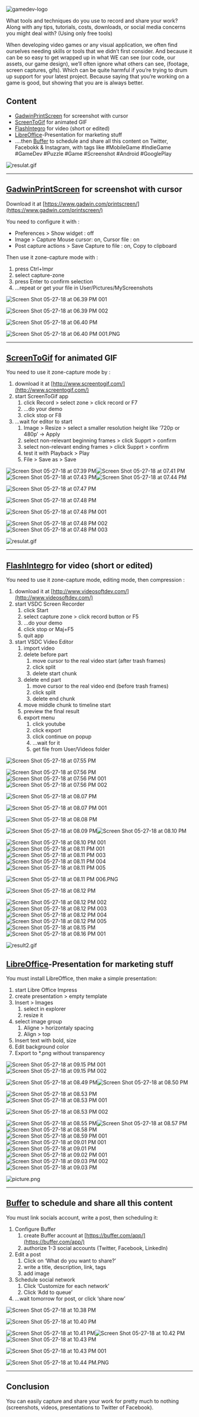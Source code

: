 ![gamedev-logo](https://damienfremont.files.wordpress.com/2019/05/gamedev-logo-3.png?w=700)

What tools and techniques do you use to record and share your work? Along with any tips, tutorials, costs, downloads, or social media concerns you might deal with? (Using only free tools)

When developing video games or any visual application, we often find ourselves needing skills or tools that we didn’t first consider. And because it can be so easy to get wrapped up in what WE can see (our code, our assets, our game design), we’ll often ignore what others can see, (footage, screen captures, gifs). Which can be quite harmful if you’re trying to drum up support for your latest project. Because saying that you’re working on a game is good, but showing that you are is always better.

## Content

*   [GadwinPrintScreen](https://www.gadwin.com/printscreen/) for screenshot with cursor
*   [ScreenToGif](http://www.screentogif.com/) for animated GIF
*   [FlashIntegro](http://www.videosoftdev.com/) for video (short or edited)
*   [LibreOffice](https://www.libreoffice.org/)-Presentation for marketing stuff
*   ….then [Buffer](https://buffer.com/) to schedule and share all this content on Twitter, Facebokk & Instagram, with tags like #MobileGame #IndieGame #GameDev #Puzzle #Game #Screenshot #Android #GooglePlay

![resulat.gif](screenshots/resulat1.gif?w=700)

* * *

## [GadwinPrintScreen](https://www.gadwin.com/printscreen/) for screenshot with cursor

Download it at [https://www.gadwin.com/printscreen/](https://www.gadwin.com/printscreen/)

You need to configure it with :

*   Preferences > Show widget : off
*   Image > Capture Mouse cursor: on, Cursor file : on
*   Post capture actions > Save Capture to file : on, Copy to clipboard

Then use it zone-capture mode with :

1.  press Ctrl+Impr
2.  select capture-zone
3.  press Enter to confirm selection
4.  …repeat or get your file in User/Pictures/MyScreenshots

![Screen Shot 05-27-18 at 06.39 PM 001](screenshots/screen-shot-05-27-18-at-06-39-pm-001.png?w=700)

![Screen Shot 05-27-18 at 06.39 PM 002](screenshots/screen-shot-05-27-18-at-06-39-pm-002.png?w=700)

![Screen Shot 05-27-18 at 06.40 PM](screenshots/screen-shot-05-27-18-at-06-40-pm.png?w=700)

![Screen Shot 05-27-18 at 06.40 PM 001.PNG](screenshots/screen-shot-05-27-18-at-06-40-pm-001.png?w=700)

* * *

## [ScreenToGif](http://www.screentogif.com/) for animated GIF

You need to use it zone-capture mode by :

1.  download it at [http://www.screentogif.com/](http://www.screentogif.com/)
2.  start ScreenToGif app
    1.  click Record > select zone > click record or F7
    2.  …do your demo
    3.  click stop or F8
3.  …wait for editor to start
    1.  Image > Resize > select a smaller resolution height like ‘720p or 480p’ -> Apply
    2.  select non-relevant beginning frames > click Supprt > confirm
    3.  select non-relevant ending frames > click Supprt > confirm
    4.  test it with Playback > Play
    5.  File > Save as > Save

![Screen Shot 05-27-18 at 07.39 PM](screenshots/screen-shot-05-27-18-at-07-39-pm.png?w=700)![Screen Shot 05-27-18 at 07.41 PM](screenshots/screen-shot-05-27-18-at-07-41-pm.png?w=700)![Screen Shot 05-27-18 at 07.43 PM](screenshots/screen-shot-05-27-18-at-07-43-pm.png?w=700)![Screen Shot 05-27-18 at 07.44 PM](screenshots/screen-shot-05-27-18-at-07-44-pm.png?w=700)

![Screen Shot 05-27-18 at 07.47 PM](screenshots/screen-shot-05-27-18-at-07-47-pm.png?w=700)

![Screen Shot 05-27-18 at 07.48 PM](screenshots/screen-shot-05-27-18-at-07-48-pm.png?w=700)

![Screen Shot 05-27-18 at 07.48 PM 001](screenshots/screen-shot-05-27-18-at-07-48-pm-001.png?w=700)

![Screen Shot 05-27-18 at 07.48 PM 002](screenshots/screen-shot-05-27-18-at-07-48-pm-002.png?w=700)![Screen Shot 05-27-18 at 07.48 PM 003](screenshots/screen-shot-05-27-18-at-07-48-pm-003.png?w=700)

![resulat.gif](screenshots/resulat.gif?w=700)

* * *

## [FlashIntegro](http://www.videosoftdev.com/) for video (short or edited)

You need to use it zone-capture mode, editing mode, then compression :

1.  download it at [http://www.videosoftdev.com/](http://www.videosoftdev.com/)
2.  start VSDC Screen Recorder
    1.  click Start
    2.  select capture zone > click record button or F5
    3.  …do your demo
    4.  click stop or Maj+F5
    5.  quit app
3.  start VSDC Video Editor
    1.  import video
    2.  delete before part
        1.  move cursor to the real video start (after trash frames)
        2.  click split
        3.  delete start chunk
    3.  delete end part
        1.  move cursor to the real video end (before trash frames)
        2.  click split
        3.  delete end chunk
    4.  move middle chunk to timeline start
    5.  preview the final result
    6.  export menu
        1.  click youtube
        2.  click export
        3.  click continue on popup
        4.  …wait for it
        5.  get file from User/Videos folder

![Screen Shot 05-27-18 at 07.55 PM](screenshots/screen-shot-05-27-18-at-07-55-pm1.png?w=700)

![Screen Shot 05-27-18 at 07.56 PM](screenshots/screen-shot-05-27-18-at-07-56-pm1.png?w=700)![Screen Shot 05-27-18 at 07.56 PM 001](screenshots/screen-shot-05-27-18-at-07-56-pm-0011.png?w=700)![Screen Shot 05-27-18 at 07.56 PM 002](screenshots/screen-shot-05-27-18-at-07-56-pm-0021.png?w=700)

![Screen Shot 05-27-18 at 08.07 PM](screenshots/screen-shot-05-27-18-at-08-07-pm.png?w=700)

![Screen Shot 05-27-18 at 08.07 PM 001](screenshots/screen-shot-05-27-18-at-08-07-pm-001.png?w=700)

![Screen Shot 05-27-18 at 08.08 PM](screenshots/screen-shot-05-27-18-at-08-08-pm.png?w=700)

![Screen Shot 05-27-18 at 08.09 PM](screenshots/screen-shot-05-27-18-at-08-09-pm.png?w=700)![Screen Shot 05-27-18 at 08.10 PM](screenshots/screen-shot-05-27-18-at-08-10-pm.png?w=700)

![Screen Shot 05-27-18 at 08.10 PM 001](screenshots/screen-shot-05-27-18-at-08-10-pm-001.png?w=700)![Screen Shot 05-27-18 at 08.11 PM 001](screenshots/screen-shot-05-27-18-at-08-11-pm-001.png?w=700)![Screen Shot 05-27-18 at 08.11 PM 003](screenshots/screen-shot-05-27-18-at-08-11-pm-003.png?w=700)![Screen Shot 05-27-18 at 08.11 PM 004](screenshots/screen-shot-05-27-18-at-08-11-pm-004.png?w=700)![Screen Shot 05-27-18 at 08.11 PM 005](screenshots/screen-shot-05-27-18-at-08-11-pm-005.png?w=700)

![Screen Shot 05-27-18 at 08.11 PM 006.PNG](screenshots/screen-shot-05-27-18-at-08-11-pm-0061.png?w=700)

![Screen Shot 05-27-18 at 08.12 PM](screenshots/screen-shot-05-27-18-at-08-12-pm.png?w=700)

![Screen Shot 05-27-18 at 08.12 PM 002](screenshots/screen-shot-05-27-18-at-08-12-pm-002.png?w=700)![Screen Shot 05-27-18 at 08.12 PM 003](screenshots/screen-shot-05-27-18-at-08-12-pm-003.png?w=700)![Screen Shot 05-27-18 at 08.12 PM 004](screenshots/screen-shot-05-27-18-at-08-12-pm-004.png?w=700)![Screen Shot 05-27-18 at 08.12 PM 005](screenshots/screen-shot-05-27-18-at-08-12-pm-005.png?w=700)![Screen Shot 05-27-18 at 08.15 PM](screenshots/screen-shot-05-27-18-at-08-15-pm.png?w=700)![Screen Shot 05-27-18 at 08.16 PM 001](screenshots/screen-shot-05-27-18-at-08-16-pm-001.png?w=700)

![result2.gif](screenshots/result2.gif?w=700)

## [LibreOffice](https://www.libreoffice.org/)-Presentation for marketing stuff

You must install LibreOffice, then make a simple presentation:

1.  start Libre Office Impress
2.  create presentation > empty template
3.  Insert > Images
    1.  select in explorer
    2.  resize it
4.  select image group
    1.  Aligne > horizontaly spacing
    2.  Align > top
5.  Insert text with bold, size
6.  Edit background color
7.  Export to *.png without transparency

![Screen Shot 05-27-18 at 09.15 PM 001](screenshots/screen-shot-05-27-18-at-09-15-pm-001.png?w=700)![Screen Shot 05-27-18 at 09.15 PM 002](screenshots/screen-shot-05-27-18-at-09-15-pm-002.png?w=700)

![Screen Shot 05-27-18 at 08.49 PM](screenshots/screen-shot-05-27-18-at-08-49-pm.png?w=700)![Screen Shot 05-27-18 at 08.50 PM](screenshots/screen-shot-05-27-18-at-08-50-pm.png?w=700)

![Screen Shot 05-27-18 at 08.53 PM](screenshots/screen-shot-05-27-18-at-08-53-pm.png?w=700)![Screen Shot 05-27-18 at 08.53 PM 001](screenshots/screen-shot-05-27-18-at-08-53-pm-001.png?w=700)

![Screen Shot 05-27-18 at 08.53 PM 002](screenshots/screen-shot-05-27-18-at-08-53-pm-002.png?w=700)

![Screen Shot 05-27-18 at 08.55 PM](screenshots/screen-shot-05-27-18-at-08-55-pm.png?w=700)![Screen Shot 05-27-18 at 08.57 PM](screenshots/screen-shot-05-27-18-at-08-57-pm.png?w=700)![Screen Shot 05-27-18 at 08.58 PM](screenshots/screen-shot-05-27-18-at-08-58-pm.png?w=700)![Screen Shot 05-27-18 at 08.59 PM 001](screenshots/screen-shot-05-27-18-at-08-59-pm-001.png?w=700)![Screen Shot 05-27-18 at 09.01 PM 001](screenshots/screen-shot-05-27-18-at-09-01-pm-001.png?w=700)![Screen Shot 05-27-18 at 09.01 PM](screenshots/screen-shot-05-27-18-at-09-01-pm.png?w=700)![Screen Shot 05-27-18 at 09.02 PM 001](screenshots/screen-shot-05-27-18-at-09-02-pm-001.png?w=700)![Screen Shot 05-27-18 at 09.03 PM 002](screenshots/screen-shot-05-27-18-at-09-03-pm-002.png?w=700)![Screen Shot 05-27-18 at 09.03 PM](screenshots/screen-shot-05-27-18-at-09-03-pm.png?w=700)

![picture.png](screenshots/picture.png?w=700)

* * *

## [Buffer](https://buffer.com/) to schedule and share all this content

You must link socials account, write a post, then scheduling it:

1.  Configure Buffer
    1.  create Buffer account at [https://buffer.com/app/](https://buffer.com/app/)
    2.  authorize 1-3 social accounts (Twitter, Facebook, LinkedIn)
2.  Edit a post
    1.  Click on ‘What do you want to share?’
    2.  write a title, description, link, tags
    3.  add image
3.  Schedule social network
    1.  Click ‘Customize for each network’
    2.  Click ‘Add to queue’
4.  …wait tomorrow for post, or click ‘share now’

![Screen Shot 05-27-18 at 10.38 PM](screenshots/screen-shot-05-27-18-at-10-38-pm.png?w=700)

![Screen Shot 05-27-18 at 10.40 PM](screenshots/screen-shot-05-27-18-at-10-40-pm.png?w=700)

![Screen Shot 05-27-18 at 10.41 PM](screenshots/screen-shot-05-27-18-at-10-41-pm.png?w=700)![Screen Shot 05-27-18 at 10.42 PM](screenshots/screen-shot-05-27-18-at-10-42-pm.png?w=700)![Screen Shot 05-27-18 at 10.43 PM](screenshots/screen-shot-05-27-18-at-10-43-pm.png?w=700)

![Screen Shot 05-27-18 at 10.43 PM 001](screenshots/screen-shot-05-27-18-at-10-43-pm-001.png?w=700)

![Screen Shot 05-27-18 at 10.44 PM.PNG](screenshots/screen-shot-05-27-18-at-10-44-pm.png?w=700)

* * *

## Conclusion

You can easily capture and share your work for pretty much to nothing (screenshots, videos, presentations to Twitter of Facebook).